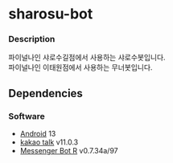 # sharosu-bot

### Description
파이널나인 샤로수길점에서 사용하는 샤로수봇입니다.<br/>
파이널나인 이태원점에서 사용하는 무너봇입니다.

## Dependencies
### Software
- [Android](https://www.android.com/intl/ko_kr/android-13/) 13
- [kakao talk](https://www.kakaocorp.com/page/service/service/KakaoTalk) v11.0.3
- [Messenger Bot R](https://github.com/MessengerBotTeam/msgbot-old-release/releases/tag/0.7.34a) v0.7.34a/97
